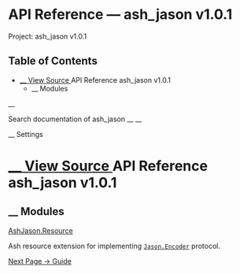 # API Reference — ash_jason v1.0.1

Project: ash_jason v1.0.1

## Table of Contents

- [ __ View Source ](external_link) API Reference ash_jason v1.0.1
  - __ Modules

__

Search documentation of ash_jason __ __

__ Settings

#  [ __ View Source ](external_link) API Reference ash_jason v1.0.1

##  __ Modules

[AshJason.Resource](external_link)

Ash resource extension for implementing [`Jason.Encoder`](external_link) protocol.

[ Next Page →  Guide  ](external_link)
